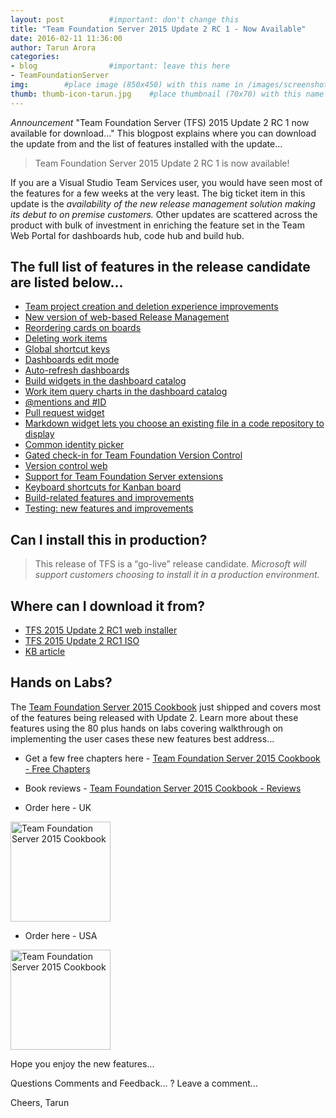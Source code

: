 ```yaml
---
layout: post          #important: don't change this
title: "Team Foundation Server 2015 Update 2 RC 1 - Now Available"
date: 2016-02-11 11:36:00 
author: Tarun Arora
categories:
- blog                #important: leave this here
- TeamFoundationServer
img:        #place image (850x450) with this name in /images/screenshots
thumb: thumb-icon-tarun.jpg    #place thumbnail (70x70) with this name in /images/screenshotsthumbs/
---
```

*Announcement* "Team Foundation Server (TFS) 2015 Update 2 RC 1 now available for download..." This blogpost explains where you can download the update from and the list of features installed with the update...  
<!--more-->

> Team Foundation Server 2015 Update 2 RC 1 is now available!

If you are a Visual Studio Team Services user, you would have seen most of the features for a few weeks at the very least. The big ticket item in this update is the *availability of the new release management solution making its debut to on premise customers.* Other updates are scattered across the product with bulk of investment in enriching the feature set in the Team Web Portal for dashboards hub, code hub and build hub. 

## The full list of features in the release candidate are listed below...
 
+ [Team project creation and deletion experience improvements](https://www.visualstudio.com/news/tfs2015-update2-vs#teamproj "Team project creation and deletion experience improvements")
+ [New version of web-based Release Management](https://www.visualstudio.com/news/tfs2015-update2-vs#newrmtfs "New version of web-based Release Management")
+ [Reordering cards on boards](https://www.visualstudio.com/news/tfs2015-update2-vs#reorder "Reordering cards on boards")
+ [Deleting work items](https://www.visualstudio.com/news/tfs2015-update2-vs#delwork "Deleting work items")
+ [Global shortcut keys](https://www.visualstudio.com/news/tfs2015-update2-vs#globalshort "Global shortcut keys")
+ [Dashboards edit mode](https://www.visualstudio.com/news/tfs2015-update2-vs#dashedit "Dashboards edit mode")
+ [Auto-refresh dashboards](https://www.visualstudio.com/news/tfs2015-update2-vs#autodash "Auto-refresh dashboards")
+ [Build widgets in the dashboard catalog](https://www.visualstudio.com/news/tfs2015-update2-vs#widgetdb "Build widgets in the dashboard catalog")
+ [Work item query charts in the dashboard catalog](https://www.visualstudio.com/news/tfs2015-update2-vs#wiqdash "Work item query charts in the dashboard catalog")
+ [@mentions and #ID](https://www.visualstudio.com/news/tfs2015-update2-vs#mentionsid "@mentions and #ID")
+ [Pull request widget](https://www.visualstudio.com/news/tfs2015-update2-vs#prwidget "Pull request widget")
+ [Markdown widget lets you choose an existing file in a code repository to display](https://www.visualstudio.com/news/tfs2015-update2-vs#mdwidget "Markdown widget lets you choose an existing file in a code repository to display")
+ [Common identity picker](https://www.visualstudio.com/news/tfs2015-update2-vs#commonip "Common identity picker")
+ [Gated check-in for Team Foundation Version Control](https://www.visualstudio.com/news/tfs2015-update2-vs#gatedcheck "Gated check-in for Team Foundation Version Control")
+ [Version control web](https://www.visualstudio.com/news/tfs2015-update2-vs#vcweb "Version control web")
+ [Support for Team Foundation Server extensions](https://www.visualstudio.com/news/tfs2015-update2-vs#suppext "Support for Team Foundation Server extensions")
+ [Keyboard shortcuts for Kanban board](https://www.visualstudio.com/news/tfs2015-update2-vs#keyshort "Keyboard shortcuts for Kanban board")
+ [Build-related features and improvements](https://www.visualstudio.com/news/tfs2015-update2-vs#builditems "Build-related features and improvements")
+ [Testing: new features and improvements](https://www.visualstudio.com/news/tfs2015-update2-vs#testing "Testing: new features and improvements")   

## Can I install this in production?

> This release of TFS is a “go-live” release candidate.  _Microsoft will support customers choosing to install it in a production environment._  

## Where can I download it from?

+ [TFS 2015 Update 2 RC1 web installer](http://go.microsoft.com/fwlink/?LinkId=626619 "TFS 2015 Update 2 RC1 web installer")
+ [TFS 2015 Update 2 RC1 ISO](http://go.microsoft.com/fwlink/?LinkId=626620 "TFS 2015 Update 2 RC1 ISO")
+ [KB article](https://msdn.microsoft.com/en-us/library/2a90cb85-8296-417a-a4a8-1379998c4588 "KB article")

## Hands on Labs?

The [Team Foundation Server 2015 Cookbook](http://www.visualstudiogeeks.com/blog/book/teamfoundationserver/TeamFoundationServer2015-DevOps-ALM-Cookbook-by-TarunArora "Team Foundation Server 2015 Cookbook") just shipped and covers most of the features being released with Update 2. Learn more about these features using the 80 plus hands on labs covering walkthrough on implementing the user cases these new features best address...


+ Get a few free chapters here - [Team Foundation Server 2015 Cookbook - Free Chapters]( https://www.packtpub.com/networking-and-servers/microsoft-team-foundation-server-2015-cookbook "Team Foundation Server 2015 Cookbook Free Chapters")

+ Book reviews - [Team Foundation Server 2015 Cookbook - Reviews](http://www.amazon.co.uk/gp/product/1784391050/tararo-21 "Team Foundation Server 2015 Cookbook - Reviews")  

+ Order here - UK 
<a href="http://www.amazon.co.uk/Microsoft-Team-Foundation-Server-Cookbook/dp/1784391050/tararo-21">
<img src="http://ecx.images-amazon.com/images/I/51H4uFlvjAL._SX403_BO1,204,203,200_.jpg"
alt="Team Foundation Server 2015 Cookbook" height="160" width="160" border="0" /></a>

+ Order here - USA 
<a href="http://www.amazon.com/gp/product/B0148S9GUE/tararo-20">
<img src="http://ecx.images-amazon.com/images/I/51H4uFlvjAL._SX403_BO1,204,203,200_.jpg"
alt="Team Foundation Server 2015 Cookbook" height="160" width="160" border="0" /></a>

Hope you enjoy the new features... 


Questions Comments and Feedback... ? Leave a comment...


Cheers, 
Tarun
